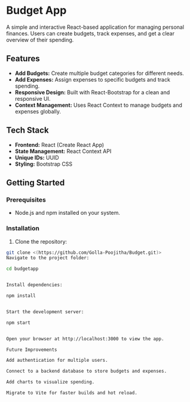# Budget App

A simple and interactive React-based application for managing personal finances. Users can create budgets, track expenses, and get a clear overview of their spending.

## Features

- **Add Budgets:** Create multiple budget categories for different needs.
- **Add Expenses:** Assign expenses to specific budgets and track spending.
- **Responsive Design:** Built with React-Bootstrap for a clean and responsive UI.
- **Context Management:** Uses React Context to manage budgets and expenses globally.

## Tech Stack

- **Frontend:** React (Create React App)
- **State Management:** React Context API
- **Unique IDs:** UUID
- **Styling:** Bootstrap CSS

## Getting Started

### Prerequisites

- Node.js and npm installed on your system.

### Installation

1. Clone the repository:

```bash
git clone <(https://github.com/Golla-Poojitha/Budget.git)>
Navigate to the project folder:

cd budgetapp


Install dependencies:

npm install


Start the development server:

npm start


Open your browser at http://localhost:3000 to view the app.

Future Improvements

Add authentication for multiple users.

Connect to a backend database to store budgets and expenses.

Add charts to visualize spending.

Migrate to Vite for faster builds and hot reload.

